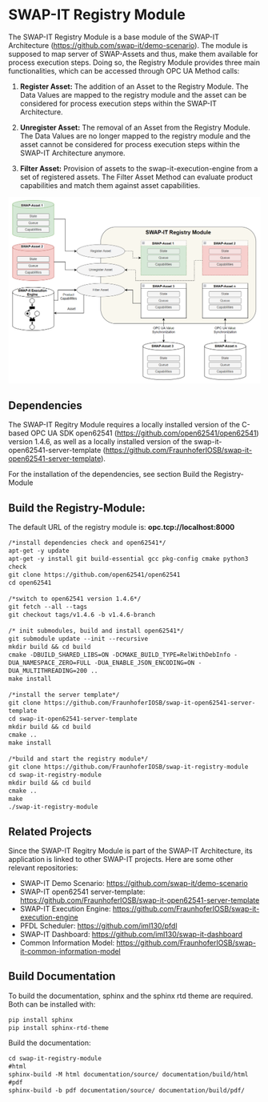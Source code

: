 # SWAP-IT Registry Module
The SWAP-IT Registry Module is a base module of the SWAP-IT Architecture (https://github.com/swap-it/demo-scenario). The module is supposed to map server of SWAP-Assets and thus,
make them available for process execution steps. Doing so, the Registry Module provides three main functionalities, 
which can be accessed through OPC UA Method calls:

1. **Register Asset:** The addition of an Asset to the Registry Module. The Data Values are mapped to the registry module and the 
asset can be considered for process execution steps within the SWAP-IT Architecture.
    
2. **Unregister Asset:** The removal of an Asset from the Registry Module. The Data Values are no longer mapped to the registry module and the 
asset cannot be considered for process execution steps within the SWAP-IT Architecture anymore.

3. **Filter Asset:** Provision of assets to the swap-it-execution-engine from a set of registered assets. The Filter Asset Method can 
evaluate product capabilities and match them against asset capabilities.

<p align="center">
    <img src="documentation/source/images/registry_overview.png" alt="">
</p>

## Dependencies
The SWAP-IT Regitry Module requires a locally installed version of the C-based OPC UA SDK open62541 (https://github.com/open62541/open62541) version 1.4.6, 
as well as a locally installed version of the  swap-it-open62541-server-template (https://github.com/FraunhoferIOSB/swap-it-open62541-server-template).

For the installation of the dependencies, see section Build the Registry-Module

## Build the Registry-Module:

The default URL of the registry module is: **opc.tcp://localhost:8000**

    /*install dependencies check and open62541*/
    apt-get -y update
    apt-get -y install git build-essential gcc pkg-config cmake python3 check
    git clone https://github.com/open62541/open62541
    cd open62541
    
    /*switch to open62541 version 1.4.6*/
    git fetch --all --tags
    git checkout tags/v1.4.6 -b v1.4.6-branch
    
    /* init submodules, build and install open62541*/
    git submodule update --init --recursive
    mkdir build && cd build
    cmake -DBUILD_SHARED_LIBS=ON -DCMAKE_BUILD_TYPE=RelWithDebInfo -DUA_NAMESPACE_ZERO=FULL -DUA_ENABLE_JSON_ENCODING=ON -DUA_MULTITHREADING=200 ..
    make install
    
    /*install the server template*/
    git clone https://github.com/FraunhoferIOSB/swap-it-open62541-server-template
    cd swap-it-open62541-server-template
    mkdir build && cd build
    cmake ..
    make install

    /*build and start the registry module*/
    git clone https://github.com/FraunhoferIOSB/swap-it-registry-module
    cd swap-it-registry-module
    mkdir build && cd build
    cmake ..
    make 
    ./swap-it-registry-module

## Related Projects
Since the SWAP-IT Regitry Module is part of the SWAP-IT Architecture, its application is linked to other SWAP-IT projects. Here are some other relevant repositories:

- SWAP-IT Demo Scenario: https://github.com/swap-it/demo-scenario
- SWAP-IT open62541 server-template: https://github.com/FraunhoferIOSB/swap-it-open62541-server-template
- SWAP-IT Execution Engine: https://github.com/FraunhoferIOSB/swap-it-execution-engine
- PFDL Scheduler: https://github.com/iml130/pfdl
- SWAP-IT Dashboard: https://github.com/iml130/swap-it-dashboard
- Common Information Model: https://github.com/FraunhoferIOSB/swap-it-common-information-model

## Build Documentation

To build the documentation, sphinx and the sphinx rtd theme are required. Both can be installed with:

    pip install sphinx 
    pip install sphinx-rtd-theme


Build the documentation:

    cd swap-it-registry-module
    #html
    sphinx-build -M html documentation/source/ documentation/build/html
    #pdf
    sphinx-build -b pdf documentation/source/ documentation/build/pdf/
